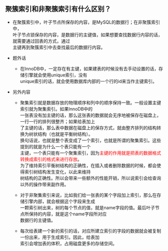 ## 聚簇索引和非聚簇索引有什么区别？

* 在聚簇索引中，叶子节点所保存的内容，是MySQL的数据行；在非聚簇索引中，  
  叶子节点锁保存的内容，是数据行的主键值，如果想要查找数据行内容的话，就需要通过回表的方式，通过  
  主键再到聚簇索引中去查找最后的数据行内容。

* 题外话
  * 在InnoDB中，一定存在有主键，如果建表的时候没有去手动设置的话，存储引擎就会使用unique索引，没有  
    unique索引的话，就会使用数据库内部的一个行的id来当作主键索引。

* 另外内容
  * 聚集索引就是数据存放的物理顺序和列中的顺序保持一致。一般设置主键索引就为聚集索引。如果InnoDB中的  
    一张表没有加主键的话，那么这张表的数据就会无序地被保存在磁盘上，一行一行的排列很整齐；如果给表加上  
    了主键的话，那么表中数据在磁盘上的保存方式，就由整齐排列的结构转换为树状结构（也就是平衡树结构）。  
    换句话说，也就是整个表变成了一个索引，也就是所谓的聚集索引。这些提到的就是为什么一个表只能有一个  
    主键，一个表只能有一个聚集索引，因为<font color="red">主键的作用就是把表的数据格式转换成索引的格式来进行存放</font>。  
    为了维持索引平衡树结构的正确性，在插入或者删除数据的时候，都会使得索引树结构发生变化，以此来维持  
    树结构的正确性。所以会带来一些额外的性能开销，所以说索引会给查询以外的操作带来副作用。

  * 对于非聚集索引来说，比如我们给一张表的某个字段加上索引，那么在存储引擎内部，就会根据这个字段来生成  
    一颗索引树出来，树的每个节点的值，就是name字段的值。最后叶子节点所保持的内容，就是这个name字段所对应  
    数据行的主键值。

  * 每次给表建一个新的索引的话，对应所建立索引的字段的数据就会被复制一份出来，用于生成索引。因此，给表加  
    索引会增加表的体积，占用磁盘更多的存储空间。
